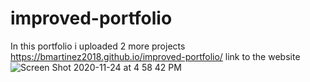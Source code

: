 # improved-portfolio
In this portfolio i uploaded 2 more projects
https://bmartinez2018.github.io/improved-portfolio/ link to the website
![Screen Shot 2020-11-24 at 4 58 42 PM](https://user-images.githubusercontent.com/67445858/100161062-5dd21600-2e76-11eb-8ca6-77ae265d3672.png)
